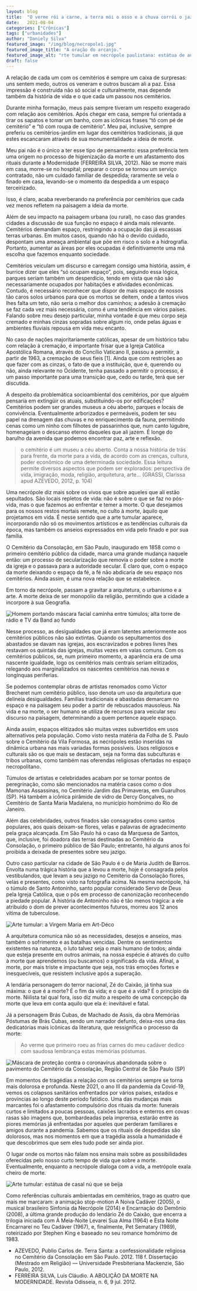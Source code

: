 ```yaml
---
layout: blog
title:  "O verme rói a carne, a terra mói o osso e a chuva corrói o jazigo"
date:   2021-08-04
categories: ["Crônicas"]
tags: ["urbanidades"]
author: "Daniely Silva"
featured_image: "/img/blog/necropole1.jpg"
featured_image_title: "A oração do arcanjo."
featured_image_alt: "rte tumular em necrópole paulistana: estátua de anjo em oração."
draft: false
---
```


A relação de cada um com os cemitérios é sempre um caixa de surpresas: uns sentem medo, outros os veneram e outros buscam ali a paz. Essa impressão é construída não só social e culturalmente, mas depende também da história de vida e o que cada um passou nos cemitérios. 

Durante minha formação, meus pais sempre tiveram um respeito exagerado com relação aos cemitérios. Após chegar em casa, sempre fui orientada a tirar os sapatos e tomar um banho, com as icônicas frases “tô com pé de cemitério” e “tô com roupa de cemitério”. Meu pai, inclusive, sempre preferiu os cemitérios-jardim em lugar dos cemitérios tradicionais, já que estes escancaram através de sua monumentalidade a ideia de morte.

Meu pai não é o único a ter esse tipo de pensamento: essa preferência tem uma origem no processo de higienização da morte e um afastamento dos rituais durante a Modernidade (FERREIRA SILVA, 2012). Não se morre mais em casa, morre-se no hospital; preparar o corpo se tornou um serviço contratado, não um cuidado familiar de despedida; raramente se vela o finado em casa, levando-se o momento da despedida a um espaço terceirizado.

Isso, é claro, acaba reverberando na preferência por cemitérios que cada vez menos refletem na paisagem a ideia da morte.

Além de seu impacto na paisagem urbana (ou rural), no caso das grandes cidades a discussão de sua função no espaço é ainda mais relevante. Cemitérios demandam espaço, restringindo a ocupação das já escassas terras urbanas. Em muitos casos, quando não há o devido cuidado, despontam uma ameaça ambiental que põe em risco o solo e a hidrografia. Portanto, aumentar as áreas por eles ocupadas é definitivamente uma má escolha que fazemos enquanto sociedade.

Cemitérios veiculam um discurso e carregam consigo uma história, assim, é burrice dizer que eles “só ocupam espaço”, pois, seguindo essa lógica, parques seriam também um desperdício, tendo em vista que não são necessariamente ocupados por habitações e atividades econômicas. Contudo, é necessário reconhecer que dispor de mais espaço de nossos tão caros solos urbanos para que os mortos se deitem, onde a tantos vivos lhes falta um teto, não seria o melhor dos caminhos; a adesão à cremação se faz cada vez mais necessária, como é uma tendência em vários países. Falando sobre meu desejo particular, minha vontade é que meu corpo seja cremado e minhas cinzas sopradas sobre algum rio, onde pelas águas e ambientes fluviais repousa em vida meu encanto.

No caso de nações majoritariamente católicas, apesar de um histórico tabu com relação à cremação, é importante frisar que a Igreja Católica Apostólica Romana, através do Concílio Vaticano II, passou a permitir, a partir de 1963, a cremação de seus fieis [1]. Ainda que com restrições ao que fazer com as cinzas, o fato de que a instituição, que é, querendo ou não, ainda relevante no Ocidente, tenha passado a permitir o processo, é um passo importante para uma transição que, cedo ou tarde, terá que ser discutida.

A despeito da problemática socioambiental dos cemitérios, por que alguém pensaria em extingüir os atuais, substituindo-os por edificações? Cemitérios podem ser grandes museus a céu aberto, parques e locais de convivência. Eventualmente arborizados e permeáveis, podem ter seu papel na drenagem das chuvas e no enriquecimento da fauna, permitindo cenas como um ninho com filhotes de passarinhos que, num canto lúgubre, homenageiam o descanso eterno daqueles que ali jazem. É longe do barulho da avenida que podemos encontrar paz, arte e reflexão.

>o cemitério é um museu a céu aberto. Conta a nossa história de trás para frente, da morte para a vida, de acordo com as crenças, cultura, poder econômico de uma determinada sociedade. Essa leitura permite diversos aspectos que podem ser explorados: perspectiva de vida, imigração, moda, religião, arquitetura, arte… (GRASSI, Clarissa apud AZEVEDO, 2012, p. 104)

Uma necrópole diz mais sobre os vivos que sobre aqueles que ali estão sepultados. São locais repletos de vida: não é sobre o que se faz no pós-vida, mas o que fazemos ao enfrentar e temer a morte. O que desejamos para os nossos restos mortais remete, no culto à morte, àquilo que projetamos em vida. É nesse sentido que a arte tumular aparece, incorporando não só os movimentos artísticos e as tendências culturais da época, mas também os anseios expressados em vida pelo finado e por sua família.

O Cemitério da Consolação, em São Paulo, inaugurado em 1858 como o primeiro cemitério público da cidade, marca uma grande mudança naquele então: um processo de secularização que removia o poder sobre a morte da igreja e o passava para a autoridade secular. É claro que, com o espaço da morte deixando o espaço da fé, a fé não abdicaria de seu espaço nos cemitérios. Ainda assim, é uma nova relação que se estabelece.

Em torno da necrópole, passam a gravitar a arquitetura, o urbanismo e a arte. A morte deixa de ser monopólio da religião, permitindo que a cidade a incorpore à sua Geografia.

![Homem portando máscara facial caminha entre túmulos; alta torre de rádio e TV da Band ao fundo](/img/blog/necropole2.jpg "A lúgubre paisagem da Necrópole conversa com a paisagem da Metrópole")

Nesse processo, as desigualdades que já eram latentes anteriormente aos cemitérios públicos não são extintas. Quando os sepultamentos dos abastados se davam nas igrejas, aos escravizados e pobres livres lhes restavam os quintais das igrejas, muitas vezes em valas comuns. Com os cemitérios públicos, se, num primeiro momento, a aparência era de uma nascente igualdade, logo os cemitérios mais centrais seriam elitizados, relegando aos marginalizados os nascentes cemitérios nas novas e longínquas periferias.

Se podemos contemplar obras de artistas renomados como Victor Brecheret num cemitério público, isso denota um uso da arquitetura que delineia desigualdades. Famílias tradicionais e abastadas demarcam no espaço e na paisagem seu poder a partir de rebuscados mausoleus. Na vida e na morte, o ser humano se utiliza de recursos para veicular seu discurso na paisagem, determinando a quem pertence aquele espaço.

Ainda assim, espaços elitizados são muitas vezes subvertidos em usos alternativos pela população. Como visto nesta matéria da Folha de S. Paulo sobre o Cemitério da Vila Formosa, as necrópoles estão inseridas na dinâmica urbana nas mais variadas formas possíveis. Usos religiosos e culturais são os que mais se destacam, seja na forma das subculturas e tribos urbanas, como também nas oferendas religiosas ofertadas no espaço necropolitano.

Túmulos de artistas e celebridades acabam por se tornar pontos de peregrinação, como são mencionados na matéria casos como o dos Mamonas Assassinas, no Cemitério Jardim das Primaveras, em Guarulhos (SP). Há também a icônica pirâmide de vidro de Dercy Gonçalves, no Cemitério de Santa Maria Madalena, no município homônimo do Rio de Janeiro.

Além das celebridades, outros finados são consagrados como santos populares, aos quais deixam-se flores, velas e palavras de agradecimento pela graça alcançada. Em São Paulo há o caso da Marquesa de Santos, que, inclusive, foi doadora das terras destinadas ao Cemitério da Consolação, o primeiro público de São Paulo; entretanto, há alguns anos foi proibida a deixada de presentes sobre seu jazigo.

Outro caso particular na cidade de São Paulo é o de Maria Judith de Barros. Envolta numa trágica história que a levou a morte, hoje é consagrada pelos vestibulandos, que levam a seu jazigo no Cemitério da Consolação flores, velas e presentes, como visto na fotografia acima. Na mesma necrópole, há o túmulo de Santo Antoninho, santo popular considerado Servo de Deus pela Igreja Católica, que o pôs em processo de canonização reconhecendo a piedade popular. A história de Antoninho não é tão menos trágica: a ele atribuído o dom de prever acontecimentos futuros, morreu aos 12 anos vítima de tuberculose.

![Arte tumular: a Virgem Maria em Art-Déco](/img/blog/necropole3.jpg "Nossa Senhora lúgubre")

A arquitetura comunica não só as necessidades, desejos e anseios, mas também o sofrimento e as batalhas vencidas. Dentre os sentimentos existentes na natureza, o luto talvez seja o mais humano de todos; ainda que esteja presente em outros animais, na nossa espécie é através do culto à morte que aprendemos (ou buscamos) o significado da vida. Afinal, a morte, por mais triste e impactante que seja, nos trás emoções fortes e inesquecíveis, que resistem inclusive após a superação.

A lendária personagem do terror nacional, Zé do Caixão, já tinha sua máxima: o que é a morte? É o fim da vida; e o que é a vida? É o princípio da morte. Niilista tal qual fora, isso diz muito a respeito de uma concepção da morte que leva em conta aquilo que ela é: inevitável e fatal.

Já a personagem Brás Cubas, de Machado de Assis, da obra Memórias Póstumas de Brás Cubas, sendo um narrador defunto, deixa-nos uma das dedicatórias mais icônicas da literatura, que ressignifica o processo da morte:

>Ao verme que primeiro roeu as frias carnes do meu cadáver dedico com saudosa lembrança estas memórias póstumas.

![Máscara de proteção contra o coronavírus abandonada sobre o pavimento do Cemitério da Consolação, Região Central de São Paulo (SP)](/img/blog/necropole4.jpg "A proteção entre a morte")

Em momentos de tragédias a relação com os cemitérios sempre se torna mais dolorosa e profunda. Neste 2021, o ano III da pandemia da Covid-19, vemos os colapsos sanitários enfrentados por vários países, estados e províncias ao longo deste período fatídico. Uma das mudanças mais marcantes foi o afastamento compulsório dos rituais da morte: funerais curtos e limitados a poucas pessoas, caixões lacrados e enterros em covas rasas são imagens que, bombardeadas pela imprensa, estarão entre as piores memórias já enfrentadas por aqueles que perderam familiares e amigos durante a pandemia. Sabemos que os rituais de despedidas são dolorosos, mas nos momentos em que a tragédia assola a humanidade é que descobrimos que sem eles tudo pode ser ainda pior.

O lugar onde os mortos não falam nos ensina mais sobre as possibilidades oferecidas pelo nosso curto tempo de vida que sobre a morte. Eventualmente, enquanto a necrópole dialoga com a vida, a metrópole exala cheiro de morte.

![Arte tumular: estátua de casal nú que se beija](/img/blog/necropole6.jpg "Famosa obra de arte tumular do Cemitério da Consolação")

Como referências culturais ambientadas em cemitérios, trago as quatro que mais me marcaram: a animação stop-motion A Noiva Cadáver (2005), o musical brasileiro Sinfonia da Necrópole (2014) e Encarnação do Demônio (2008), a última grande produção do lendário Zé do Caixão, que encerra a trilogia iniciada com À Meia-Noite Levarei Sua Alma (1964) e Esta Noite Encarnarei no Teu Cadáver (1967), e, finalmente, Pet Sematary (1989), roteirizado por Stephen King e baseado no seu romance homônimo de 1983.

* AZEVEDO, Publio Carlos de. Terra Santa: a confessionalidade religiosa no Cemitério da Consolação em São Paulo. 2012. 118 f. Dissertação (Mestrado em Religião) — Universidade Presbiteriana Mackenzie, São Paulo, 2012.
* FERREIRA SILVA, Luís Cláudio. A ABOLIÇÃO DA MORTE NA MODERNIDADE. Revista Odisseia, n. 6, 9 jul. 2012.
